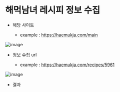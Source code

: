 # 해먹남녀 레시피 정보 수집

- 해당 사이트

  - example : https://haemukja.com/main

![image](https://user-images.githubusercontent.com/61724682/128882310-2c5111b4-f5ac-46fe-93a1-13fab6759bfa.png)

- 정보 수집 url

  - example : https://haemukja.com/recipes/5961

![image](https://user-images.githubusercontent.com/61724682/128883063-2567f4c0-3981-4315-a312-552c2557e92d.png)

- 결과

